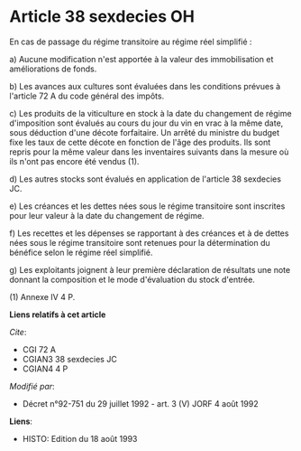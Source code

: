 # Article 38 sexdecies OH

En cas de passage du régime transitoire au régime réel simplifié :

a) Aucune modification n'est apportée à la valeur des immobilisation et améliorations de fonds.

b) Les avances aux cultures sont évaluées dans les conditions prévues à l'article 72 A du code général des impôts.

c) Les produits de la viticulture en stock à la date du changement de régime d'imposition sont évalués au cours du jour du
vin en vrac à la même date, sous déduction d'une décote forfaitaire. Un arrêté du ministre du budget fixe les taux de cette
décote en fonction de l'âge des produits. Ils sont repris pour la même valeur dans les inventaires suivants dans la mesure où
ils n'ont pas encore été vendus (1).

d) Les autres stocks sont évalués en application de l'article 38 sexdecies JC.

e) Les créances et les dettes nées sous le régime transitoire sont inscrites pour leur valeur à la date du changement de
régime.

f) Les recettes et les dépenses se rapportant à des créances et à de dettes nées sous le régime transitoire sont retenues
pour la détermination du bénéfice selon le régime réel simplifié.

g) Les exploitants joignent à leur première déclaration de résultats une note donnant la composition et le mode d'évaluation
du stock d'entrée.

(1) Annexe IV 4 P.

**Liens relatifs à cet article**

_Cite_:

  - CGI 72 A
  - CGIAN3 38 sexdecies JC
  - CGIAN4 4 P

_Modifié par_:

  - Décret n°92-751 du 29 juillet 1992 - art. 3 (V) JORF 4 août 1992

**Liens**:

  - HISTO: Edition du 18 août 1993
